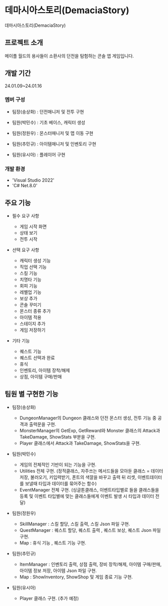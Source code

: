 # 데마시아스토리(DemaciaStory)
데마시아스토리(DemaciaStory)
## 프로젝트 소개
메이플 월드의 용사들이 소환사의 던전을 탐험하는 콘솔 앱 게임입니다.


## 개발 기간
24.01.09~24.01.16

### 멤버 구성
* 팀장(송상화) : 던전매니저 및 전투 구현

* 팀원(박민수) : 기초 베이스, 캐릭터 생성

* 팀원(정원우) : 몬스터매니저 및 맵 이동 구현

* 팀원(추민규) : 아이템매니저 및 인벤토리 구현

* 팀원(유시아) : 플레이어 구현


### 개발 환경
- 'Visual Studio 2022'
- 'C# Net.8.0'

## 주요 기능
* 필수 요구 사항
  * 게임 시작 화면
  * 상태 보기
  * 전투 시작
     
* 선택 요구 사항
  * 캐릭터 생성 기능
  * 직업 선택 기능
  * 스킬 기능
  * 치명타 기능
  * 회피 기능
  * 레벨업 기능
  * 보상 추가
  * 콘솔 꾸미기
  * 몬스터 종류 추가
  * 아이템 적용
  * 스테이지 추가
  * 게임 저장하기
      
* 기타 기능
  * 퀘스트 기능
  * 퀘스트 선택과 완료
  * 휴식
  * 인벤토리, 아이템 장착/해제
  * 상점, 아이템 구매/판매


## 팀원 별 구현한 기능
* 팀장(송상화)
  * DungeonManager의 Dungeon 클래스와 던전 몬스터 생성, 전투 기능 중 공격과 출력문을 구현.
  * MonsterManager의 GetExp, GetReward와 Monster 클래스의 Attack과 TakeDamage, ShowStats 부분을 구현.
  * Player 클래스에서 Attack과 TakeDamage, ShowStats을 구현.
    
* 팀원(박민수)
  * 게임의 전체적인 기반이 되는 기능을 구현.
  * Utilities 전체 구현. (정적클래스, 자주쓰는 메서드들을 모아둔 클래스 = 데이터 저장, 불러오기, 키입력받기, 폰트의 색깔을 바꾸고 출력 뒤 리셋, 이벤트데이터를 보낼때 타입과 데이터를 묶어주는 함수)
  * EventManager 전체 구현. (싱글톤클래스, 이벤트타입별로 들을 클래스들을 등록 및 이벤트 타입별에 맞는 클래스들에게 이벤트 발생 시 타입과 데이터 전달)
    
* 팀원(정원우)
  * SkillManager : 스킬 할당, 스킬 출력, 스킬 Json 파일 구현.
  * QuestManager : 퀘스트 할당, 퀘스트 출력 , 퀘스트 보상, 퀘스트 Json 파일 구현.
  * Map : 휴식 기능 , 퀘스트 기능 구현.
    
* 팀원(추민규)
  * ItemManager : 인벤토리 출력, 상점 출력, 장비 장착/해제, 아이템 구매/판매, 아이템 정보 저장, 아이템 Json 파일 구현.
  * Map : ShowInventory, ShowShop 및 게임 종료 기능 구현.
    
* 팀원(유시아)
  * Player 클래스 구현. (추가 예정)
